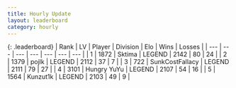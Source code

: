 ```yaml
---
title: Hourly Update
layout: leaderboard
category: hourly
---
```


{: .leaderboard}
| Rank | LV | Player | Division | Elo | Wins | Losses |
| --- | --- | --- | --- | --- | --- | --- |
| <span data-change="0">1</span> | 1872 | <span title="ID: 353063">Sktima</span> | LEGEND | <span data-change="0">2142</span> | <span data-change="0">80</span> | <span data-change="0">24</span> |
| <span data-change="1">2</span> | 1379 | <span title="ID: 4783">pojlk</span> | LEGEND | <span data-change="0">2112</span> | <span data-change="0">37</span> | <span data-change="0">7</span> |
| <span data-change="-1">3</span> | 722 | <span title="ID: 402846">SunkCostFallacy</span> | LEGEND | <span data-change="-8">2111</span> | <span data-change="4">79</span> | <span data-change="3">27</span> |
| <span data-change="0">4</span> | 3101 | <span title="ID: 164871">Hungry YuYu</span> | LEGEND | <span data-change="0">2107</span> | <span data-change="0">54</span> | <span data-change="0">16</span> |
| <span data-change="0">5</span> | 1564 | <span title="ID: 392407">Kunzut1k</span> | LEGEND | <span data-change="0">2103</span> | <span data-change="0">49</span> | <span data-change="0">9</span> |